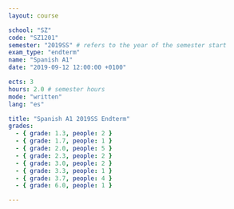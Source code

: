 ```yaml
---
layout: course

school: "SZ"
code: "SZ1201"
semester: "2019SS" # refers to the year of the semester start
exam_type: "endterm"
name: "Spanish A1"
date: "2019-09-12 12:00:00 +0100"

ects: 3
hours: 2.0 # semester hours
mode: "written"
lang: "es"

title: "Spanish A1 2019SS Endterm"
grades:
  - { grade: 1.3, people: 2 }
  - { grade: 1.7, people: 1 }
  - { grade: 2.0, people: 5 }
  - { grade: 2.3, people: 2 }
  - { grade: 3.0, people: 2 }
  - { grade: 3.3, people: 1 }
  - { grade: 3.7, people: 4 }
  - { grade: 6.0, people: 1 }

---
```



